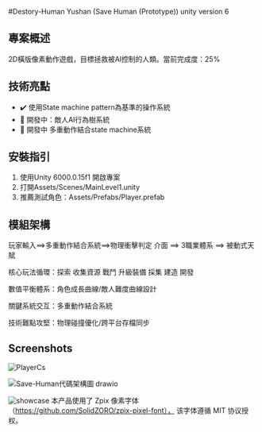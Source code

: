 #Destory-Human Yushan  (Save Human (Prototype))
unity version 6

## 專案概述
2D橫版像素動作遊戲，目標拯救被AI控制的人類。當前完成度：25%

## 技術亮點
- ✔️ 使用State machine pattern為基準的操作系統
- 🚧 開發中：敵人AI行為樹系統
- 🚧 開發中 多重動作結合state machine系統
## 安裝指引
1. 使用Unity 6000.0.15f1 開啟專案
2. 打開Assets/Scenes/MainLevel1.unity
3. 推薦測試角色：Assets/Prefabs/Player.prefab

## 模組架構
玩家輸入==>多重動作結合系統==>物理衝擊判定
介面 ==> 3職業體系 ==> 被動式天賦 

核心玩法循環：探索 收集資源 戰鬥 升級裝備 採集 建造 開發

數值平衡體系：角色成長曲線/敵人難度曲線設計

關鍵系統交互：多重動作結合系統

技術難點攻堅：物理碰撞優化/跨平台存檔同步

## Screenshots
![PlayerCs](https://github.com/user-attachments/assets/ec1098ca-b23c-4c93-aef7-e64508f98712)

![Save-Human代碼架構圖 drawio](https://github.com/user-attachments/assets/8d005c8b-01fc-474e-8217-d7ce56a33fe1)

![showcase](https://github.com/user-attachments/assets/26b3b5e7-1dd9-4af0-9394-5d0379709b1b)
本产品使用了 Zpix 像素字体（https://github.com/SolidZORO/zpix-pixel-font），
该字体遵循 MIT 协议授权。
